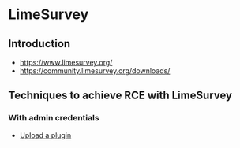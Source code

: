 # LimeSurvey

## Introduction

 - https://www.limesurvey.org/
 - https://community.limesurvey.org/downloads/

## Techniques to achieve RCE with LimeSurvey

### With admin credentials

 - [Upload a plugin](./techniques/Upload-a-plugin/README.md)

